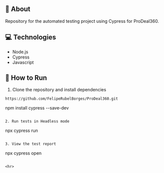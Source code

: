 ## 🤘 About

Repository for the automated testing project using Cypress for ProDeal360.

## 💻 Technologies
- Node.js
- Cypress
- Javascript


## 🤖 How to Run

1. Clone the repository and install dependencies
```
https://github.com/FelipeRubelBorges/ProDeal360.git
```
npm install cypress --save-dev
```

2. Run tests in Headless mode
```
npx cypress run
```

3. View the test report
```
npx cypress open
```

<hr>
